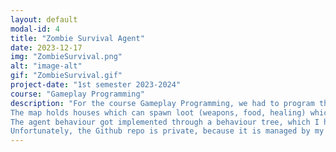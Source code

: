 ```yaml
---
layout: default
modal-id: 4
title: "Zombie Survival Agent"
date: 2023-12-17
img: "ZombieSurvival.png"
alt: "image-alt"
gif: "ZombieSurvival.gif"
project-date: "1st semester 2023-2024"
course: "Gameplay Programming"
description: "For the course Gameplay Programming, we had to program the AI for an agent stuck in a zombie apocalypse. 
The map holds houses which can spawn loot (weapons, food, healing) which the agent can pick up and use to fight the zombies and obtain a high score. 
The agent behaviour got implemented through a behaviour tree, which I had a really enjoyable time implementing. 
Unfortunately, the Github repo is private, because it is managed by my school and I cannot change this."
---
```

